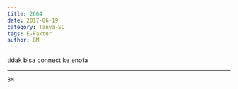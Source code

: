 ```yaml
---
title: 2664
date: 2017-06-19
category: Tanya-SC
tags: E-Faktur
author: BM
---
```


tidak bisa connect ke enofa

---



`BM`
